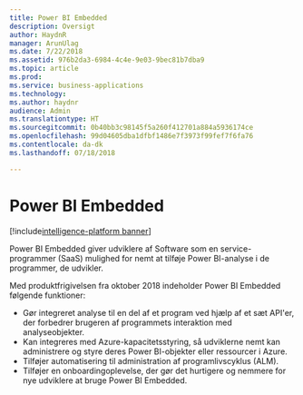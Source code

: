 ```yaml
---
title: Power BI Embedded
description: Oversigt
author: HaydnR
manager: ArunUlag
ms.date: 7/22/2018
ms.assetid: 976b2da3-6984-4c4e-9e03-9bec81b7dba9
ms.topic: article
ms.prod: 
ms.service: business-applications
ms.technology: 
ms.author: haydnr
audience: Admin
ms.translationtype: HT
ms.sourcegitcommit: 0b40bb3c98145f5a260f412701a884a5936174ce
ms.openlocfilehash: 99d04605dba1dfbf1486e7f3973f99fef7f6fa76
ms.contentlocale: da-dk
ms.lasthandoff: 07/18/2018

---
```

# <a name="power-bi-embedded"></a>Power BI Embedded

[!include[intelligence-platform banner](../../includes/intelligence-platform.md)]



Power BI Embedded giver udviklere af Software som en service-programmer (SaaS) mulighed for nemt at tilføje Power BI-analyse i de programmer, de udvikler.

Med produktfrigivelsen fra oktober 2018 indeholder Power BI Embedded følgende funktioner:

- Gør integreret analyse til en del af et program ved hjælp af et sæt API'er, der forbedrer brugeren af programmets interaktion med analyseobjekter.
- Kan integreres med Azure-kapacitetsstyring, så udviklerne nemt kan administrere og styre deres Power BI-objekter eller ressourcer i Azure.
- Tilføjer automatisering til administration af programlivscyklus (ALM).
- Tilføjer en onboardingoplevelse, der gør det hurtigere og nemmere for nye udviklere at bruge Power BI Embedded.


